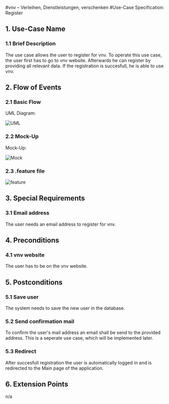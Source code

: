 #vnv – Verleihen, Dienstleistungen, verschenken
#Use-Case Specification: Register


## 1. Use-Case Name 
### 1.1 Brief Description
The use case allows the user to register for vnv. To operate this use case, the user first has to go to vnv website. 
Afterwards he can register by providing all relevant data.
If the registration is succesfull, he is able to use vnv.

## 2. Flow of Events
### 2.1 Basic Flow 
UML Diagram: 

![UML][]

### 2.2 Mock-Up
Mock-Up:

![Mock][]

### 2.3 .feature file

![feature][]

## 3. Special Requirements
### 3.1 Email address
The user needs an email address to register for vnv.

## 4. Preconditions
### 4.1 vnv website 
The user has to be on the vnv website.

## 5. Postconditions
### 5.1 Save user
The system needs to save the new user in the database. 
### 5.2 Send confirmation mail 
To confirm the user's mail address an email shall be send to the provided address. This is a seperate use case, which will be implemented later.
### 5.3 Redirect
After succesfull registration the user is automatically logged in and is redirected to the Main page of the application.

## 6. Extension Points
n/a

<!-- picture links -->
[UML]: https://raw.githubusercontent.com/WMerk/VnVProject/master/doc/use%20cases/UML%20-%20register.png "UML Diagram"
[Mock]: https://raw.githubusercontent.com/WMerk/VnVProject/master/doc/mockups/Register/Mockup_Register.png "Mock-Up"
[feature]: https://raw.githubusercontent.com/WMerk/VnVProject/master/doc/feature/register.feature "Feature file"